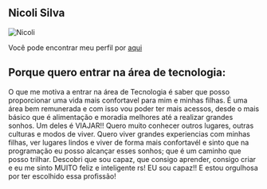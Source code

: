 ## Nicoli Silva

![Nicoli](https://photos.google.com/photo/AF1QipO_ZGCxpkdJrwGveHMB4w4l8dMye6Vh4iMJ3hyN)

Você pode encontrar meu perfil por [aqui](https://github.com/Nicoli-Silva)

## Porque quero entrar na área de tecnologia:

O que me motiva a entrar na área de Tecnologia é saber que posso proporcionar uma vida mais confortavel para mim e minhas filhas. É uma área bem remunerada e com isso vou poder ter mais acessos, desde o mais básico que é alimentação e moradia melhores até a realizar grandes sonhos. Um deles é VIAJAR!! Quero muito conhecer outros lugares, outras culturas e modos de viver. Quero viver grandes experiencias com minhas filhas, ver lugares lindos e viver de forma mais confortavél e sinto que na programação eu posso alcançar esses sonhos; que é um caminho que posso trilhar. Descobri que sou capaz, que consigo aprender, consigo criar e eu me sinto MUITO feliz e inteligente rs! EU sou capaz!! E estou orgulhosa por ter escolhido essa profissão!